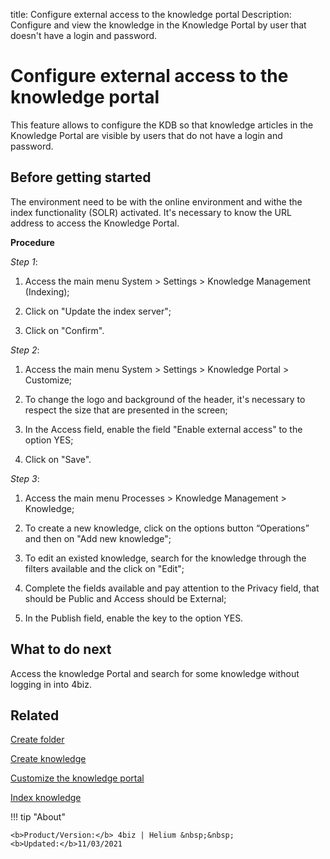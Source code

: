 title: Configure external access to the knowledge portal
Description: Configure and view the knowledge in the Knowledge Portal by user that doesn't have a login and password.

# Configure external access to the knowledge portal

This feature allows to configure the KDB so that knowledge articles in the Knowledge Portal are visible by users that do not have a login and password.

## Before getting started

The environment need to be with the online environment and withe the index functionality (SOLR) activated. It's necessary to know the URL address to access the Knowledge Portal.

**Procedure**

*Step 1*:

1.	Access the main menu System > Settings > Knowledge Management (Indexing);

2.	Click on "Update the index server";

3.	Click on "Confirm".


*Step 2*:

1.	Access the main menu System > Settings > Knowledge Portal > Customize;

2.	To change the logo and background of the header, it's necessary to respect the size that are presented in the screen;

3.	In the Access field, enable the field "Enable external access" to the option YES;

4.	Click on "Save".


*Step 3*:

1.	Access the main menu Processes > Knowledge Management > Knowledge;

2.	To create a new knowledge, click on the options button “Operations” and then on "Add new knowledge";

3.	To edit an existed knowledge, search for the knowledge through the filters available and the click on "Edit";

4.	Complete the fields available and pay attention to the Privacy field, that should be Public and Access should be External;

5.	In the Publish field, enable the key to the option YES.


What to do next
---------------

Access the knowledge Portal and search for some knowledge without logging in into 4biz.

Related
-------

[Create folder](/en-us/4biz-helium/processes/knowledge/configuration/create-folder.html)

[Create knowledge](/en-us/4biz-helium/processes/knowledge/use/create-knowledge.html)

[Customize the knowledge portal](/en-us/4biz-helium/platform-administration/environment-configuration/knowledge-portal-customize-knowledge-portal.html)

[Index knowledge](/en-us/4biz-helium/processes/knowledge/configuration/index-knowledge.html)


!!! tip "About"

    <b>Product/Version:</b> 4biz | Helium &nbsp;&nbsp;
    <b>Updated:</b>11/03/2021
